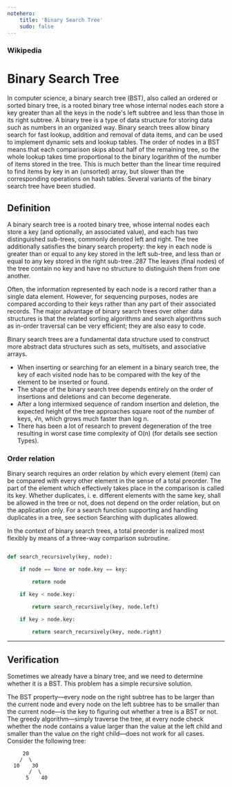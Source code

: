 ```yaml
---
notehero:
    title: 'Binary Search Tree'
    sudo: false
---
```


### Wikipedia
# Binary Search Tree

In computer science, a binary search tree (BST), also called an ordered or sorted binary tree, is a rooted binary tree whose internal nodes each store a key greater than all the keys in the node's left subtree and less than those in its right subtree. A binary tree is a type of data structure for storing data such as numbers in an organized way. Binary search trees allow binary search for fast lookup, addition and removal of data items, and can be used to implement dynamic sets and lookup tables. The order of nodes in a BST means that each comparison skips about half of the remaining tree, so the whole lookup takes time proportional to the binary logarithm of the number of items stored in the tree. This is much better than the linear time required to find items by key in an (unsorted) array, but slower than the corresponding operations on hash tables. Several variants of the binary search tree have been studied. 

## Definition

A binary search tree is a rooted binary tree, whose internal nodes each store a key (and optionally, an associated value), and each has two distinguished sub-trees, commonly denoted left and right. The tree additionally satisfies the binary search property: the key in each node is greater than or equal to any key stored in the left sub-tree, and less than or equal to any key stored in the right sub-tree.:287 The leaves (final nodes) of the tree contain no key and have no structure to distinguish them from one another.

Often, the information represented by each node is a record rather than a single data element. However, for sequencing purposes, nodes are compared according to their keys rather than any part of their associated records. The major advantage of binary search trees over other data structures is that the related sorting algorithms and search algorithms such as in-order traversal can be very efficient; they are also easy to code.

Binary search trees are a fundamental data structure used to construct more abstract data structures such as sets, multisets, and associative arrays.

- When inserting or searching for an element in a binary search tree, the key of each visited node has to be compared with the key of the element to be inserted or found.
- The shape of the binary search tree depends entirely on the order of insertions and deletions and can become degenerate.
- After a long intermixed sequence of random insertion and deletion, the expected height of the tree approaches square root of the number of keys, √n, which grows much faster than log n.
- There has been a lot of research to prevent degeneration of the tree resulting in worst case time complexity of O(n) (for details see section Types).

### Order relation

Binary search requires an order relation by which every element (item) can be compared with every other element in the sense of a total preorder. The part of the element which effectively takes place in the comparison is called its key. Whether duplicates, i. e. different elements with the same key, shall be allowed in the tree or not, does not depend on the order relation, but on the application only. For a search function supporting and handling duplicates in a tree, see section Searching with duplicates allowed.

In the context of binary search trees, a total preorder is realized most flexibly by means of a three-way comparison subroutine.

```python

def search_recursively(key, node):

    if node == None or node.key == key:

        return node

    if key < node.key:

        return search_recursively(key, node.left)

    if key > node.key:

        return search_recursively(key, node.right)
```
---

## Verification

Sometimes we already have a binary tree, and we need to determine whether it is a BST. This problem has a simple recursive solution.

The BST property—every node on the right subtree has to be larger than the current node and every node on the left subtree has to be smaller than the current node—is the key to figuring out whether a tree is a BST or not. The greedy algorithm—simply traverse the tree, at every node check whether the node contains a value larger than the value at the left child and smaller than the value on the right child—does not work for all cases. Consider the following tree: 

```
     20
    /  \
  10    30
       /  \
      5    40
```